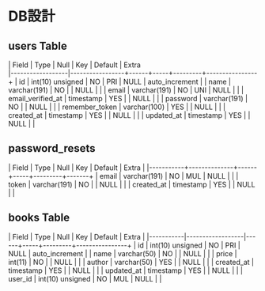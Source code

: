 # DB設計



## users Table


| Field             | Type             | Null | Key | Default | Extra          
|------------------|-----------------+------+-----+---------+----------------+
| id                | int(10) unsigned | NO   | PRI | NULL    | auto_increment |
| name              | varchar(191)     | NO   |     | NULL    |                |
| email             | varchar(191)     | NO   | UNI | NULL    |                |
| email_verified_at | timestamp        | YES  |     | NULL    |                |
| password          | varchar(191)     | NO   |     | NULL    |                |
| remember_token    | varchar(100)     | YES  |     | NULL    |                |
| created_at        | timestamp        | YES  |     | NULL    |                |
| updated_at        | timestamp        | YES  |     | NULL    |                |



## password_resets

| Field      | Type         | Null | Key | Default | Extra |
|-----------+--------------+------+-----+---------+-------+
| email      | varchar(191) | NO   | MUL | NULL    |       |
| token      | varchar(191) | NO   |     | NULL    |       |
| created_at | timestamp    | YES  |     | NULL    |       |


## books Table

| Field      | Type             | Null | Key | Default | Extra          |
|-----------|------------------|------+-----+---------+----------------+
| id         | int(10) unsigned | NO   | PRI | NULL    | auto_increment |
| name       | varchar(50)      | NO   |     | NULL    |                |
| price      | int(11)          | NO   |     | NULL    |                |
| author     | varchar(50)      | YES  |     | NULL    |                |
| created_at | timestamp        | YES  |     | NULL    |                |
| updated_at | timestamp        | YES  |     | NULL    |                |
| user_id    | int(10) unsigned | NO   | MUL | NULL    |                |




